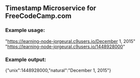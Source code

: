 ## Timestamp Microservice for FreeCodeCamp.com

### Example usage:
"https://learning-node-jorgeural.c9users.io/December 1, 2015" <br>
"https://learning-node-jorgeural.c9users.io/1448928000"
    
### Example output:
{"unix":1448928000,"natural":"December 1, 2015"}
